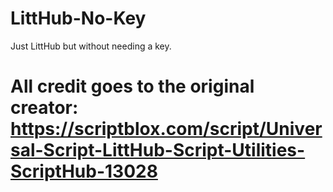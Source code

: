 # LittHub-No-Key
Just LittHub but without needing a key.

# All credit goes to the original creator: https://scriptblox.com/script/Universal-Script-LittHub-Script-Utilities-ScriptHub-13028
